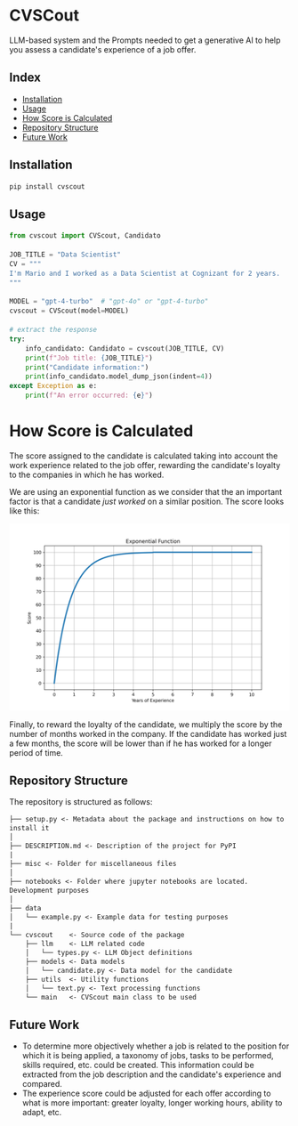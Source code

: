 # CVSCout

LLM-based system and the Prompts needed to get a generative AI to help you assess a candidate's experience of a job offer.

## Index

- [Installation](#installation)
- [Usage](#usage)
- [How Score is Calculated](#how-score-is-calculated)
- [Repository Structure](#repository-structure)
- [Future Work](#future-work)

## Installation

```bash
pip install cvscout
```

## Usage

```python
from cvscout import CVScout, Candidato

JOB_TITLE = "Data Scientist"
CV = """
I'm Mario and I worked as a Data Scientist at Cognizant for 2 years.
"""

MODEL = "gpt-4-turbo"  # "gpt-4o" or "gpt-4-turbo"
cvscout = CVScout(model=MODEL)

# extract the response
try:
    info_candidato: Candidato = cvscout(JOB_TITLE, CV)
    print(f"Job title: {JOB_TITLE}")
    print("Candidate information:")
    print(info_candidato.model_dump_json(indent=4))
except Exception as e:
    print(f"An error occurred: {e}")
```

# How Score is Calculated

The score assigned to the candidate is calculated taking into account the work experience related to the job offer, rewarding the candidate's loyalty to the companies in which he has worked.

We are using an exponential function as we consider that the an important factor is that a candidate *just worked* on a similar position. The score looks like this:

![Scoring function](misc/scoring_function.png)

Finally, to reward the loyalty of the candidate, we multiply the score by the number of months worked in the company.
If the candidate has worked just a few months, the score will be lower than if he has worked for a longer period of time.

## Repository Structure


The repository is structured as follows:

```
├── setup.py <- Metadata about the package and instructions on how to install it
│
├── DESCRIPTION.md <- Description of the project for PyPI
|
├── misc <- Folder for miscellaneous files
│
├── notebooks <- Folder where jupyter notebooks are located. Development purposes
│
├── data
│   └── example.py <- Example data for testing purposes
|
└── cvscout    <- Source code of the package
    ├── llm    <- LLM related code
    │   └── types.py <- LLM Object definitions
    ├── models <- Data models
    │   └── candidate.py <- Data model for the candidate
    ├── utils  <- Utility functions
    │   └── text.py <- Text processing functions
    └── main   <- CVScout main class to be used
```

## Future Work

- To determine more objectively whether a job is related to the position for which it is being applied, a taxonomy of jobs, tasks to be performed, skills required, etc. could be created. This information could be extracted from the job description and the candidate's experience and compared.
- The experience score could be adjusted for each offer according to what is more important: greater loyalty, longer working hours, ability to adapt, etc.